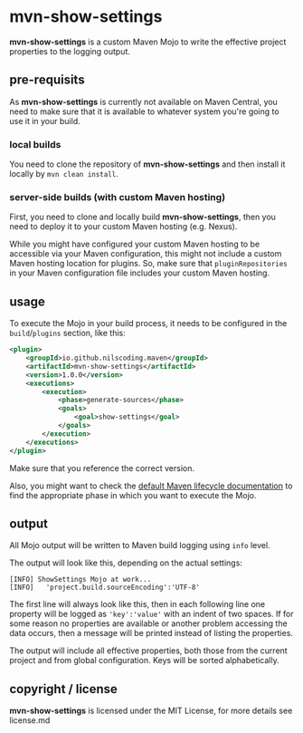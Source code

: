 # mvn-show-settings

**mvn-show-settings** is a custom Maven Mojo to write the effective project properties to the logging output.

## pre-requisits
As **mvn-show-settings** is currently not available on Maven Central, you need to make sure that it is available to whatever system you're going to use it in your build.

### local builds
You need to clone the repository of **mvn-show-settings** and then install it locally by `mvn clean install`.

### server-side builds (with custom Maven hosting)
First, you need to clone and locally build **mvn-show-settings**, then you need to deploy it to your custom Maven hosting (e.g. Nexus).

While you might have configured your custom Maven hosting to be accessible via your Maven configuration, this might not include a custom Maven hosting location for plugins. So, make sure that `pluginRepositories` in your Maven configuration file includes your custom Maven hosting.

## usage

To execute the Mojo in your build process, it needs to be configured in the `build`/`plugins` section, like this:
```xml
<plugin>
    <groupId>io.github.nilscoding.maven</groupId>
    <artifactId>mvn-show-settings</artifactId>
    <version>1.0.0</version>
    <executions>
        <execution>
            <phase>generate-sources</phase>
            <goals>
                <goal>show-settings</goal>
            </goals>
        </execution>
    </executions>
</plugin>
```

Make sure that you reference the correct version.

Also, you might want to check the [default Maven lifecycle documentation](https://maven.apache.org/guides/introduction/introduction-to-the-lifecycle.html#default-lifecycle) to find the appropriate phase in which you want to execute the Mojo.

## output

All Mojo output will be written to Maven build logging using `info` level.

The output will look like this, depending on the actual settings:
```
[INFO] ShowSettings Mojo at work...
[INFO]   'project.build.sourceEncoding':'UTF-8'
```

The first line will always look like this, then in each following line one property will be logged as `'key':'value'` with an indent of two spaces.
If for some reason no properties are available or another problem accessing the data occurs, then a message will be printed instead of listing the properties.

The output will include all effective properties, both those from the current project and from global configuration. Keys will be sorted alphabetically.

## copyright / license

**mvn-show-settings** is licensed under the MIT License, for more details see license.md
